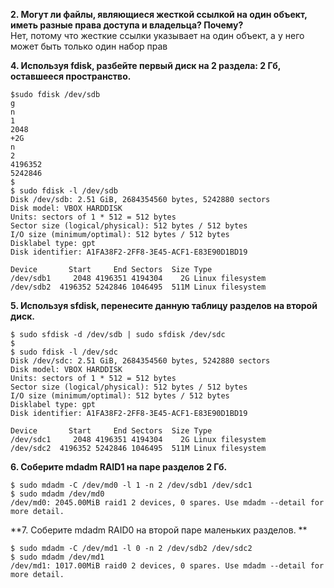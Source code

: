 **2. Могут ли файлы, являющиеся жесткой ссылкой на один объект, иметь разные права доступа и владельца? Почему?**  
Нет, потому что жесткие ссылки указывает на один объект, а у него может быть только один набор прав  

**4. Используя fdisk, разбейте первый диск на 2 раздела: 2 Гб, оставшееся пространство.**  
```
$sudo fdisk /dev/sdb
g
n
1
2048
+2G
n
2
4196352
5242846
$
$ sudo fdisk -l /dev/sdb
Disk /dev/sdb: 2.51 GiB, 2684354560 bytes, 5242880 sectors
Disk model: VBOX HARDDISK
Units: sectors of 1 * 512 = 512 bytes
Sector size (logical/physical): 512 bytes / 512 bytes
I/O size (minimum/optimal): 512 bytes / 512 bytes
Disklabel type: gpt
Disk identifier: A1FA38F2-2FF8-3E45-ACF1-E83E90D1BD19

Device       Start     End Sectors  Size Type
/dev/sdb1     2048 4196351 4194304    2G Linux filesystem
/dev/sdb2  4196352 5242846 1046495  511M Linux filesystem
```

**5. Используя sfdisk, перенесите данную таблицу разделов на второй диск.**  
```
$ sudo sfdisk -d /dev/sdb | sudo sfdisk /dev/sdc
$
$ sudo fdisk -l /dev/sdc
Disk /dev/sdc: 2.51 GiB, 2684354560 bytes, 5242880 sectors
Disk model: VBOX HARDDISK
Units: sectors of 1 * 512 = 512 bytes
Sector size (logical/physical): 512 bytes / 512 bytes
I/O size (minimum/optimal): 512 bytes / 512 bytes
Disklabel type: gpt
Disk identifier: A1FA38F2-2FF8-3E45-ACF1-E83E90D1BD19

Device       Start     End Sectors  Size Type
/dev/sdc1     2048 4196351 4194304    2G Linux filesystem
/dev/sdc2  4196352 5242846 1046495  511M Linux filesystem
```

**6. Соберите mdadm RAID1 на паре разделов 2 Гб.**  
```
$ sudo mdadm -C /dev/md0 -l 1 -n 2 /dev/sdb1 /dev/sdc1
$ sudo mdadm /dev/md0
/dev/md0: 2045.00MiB raid1 2 devices, 0 spares. Use mdadm --detail for more detail.
```
**7. Соберите mdadm RAID0 на второй паре маленьких разделов. **  
```
$ sudo mdadm -C /dev/md1 -l 0 -n 2 /dev/sdb2 /dev/sdc2
$ sudo mdadm /dev/md1
/dev/md1: 1017.00MiB raid0 2 devices, 0 spares. Use mdadm --detail for more detail.
```

